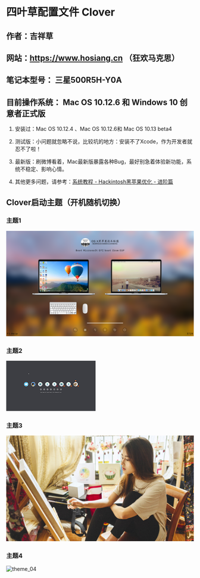 # 四叶草配置文件 Clover

## 作者：吉祥草

## 网站：https://www.hosiang.cn （狂欢马克思）

## 笔记本型号： 三星500R5H-Y0A

## 目前操作系统： Mac OS 10.12.6 和 Windows 10 创意者正式版

1. 安装过：Mac OS 10.12.4 、Mac OS 10.12.6和 Mac OS 10.13 beta4

2. 测试版：小问题就忽略不说，比较坑的地方：安装不了Xcode，作为开发者就忍不了啦！

3. 最新版：刷微博看着，Mac最新版暴露各种Bug，最好别急着体验新功能，系统不稳定、影响心情。

4. 其他更多问题，请参考：[系统教程 - Hackintosh黑苹果优化 - 进阶篇](https://blog.hosiang.cn/1fc3b22d/)

## Clover启动主题（开机随机切换）

### 主题1

![theme_01](https://raw.githubusercontent.com/Hosiang1026/Clover/master/EFI/CLOVER/themes/theme_01/screenshot1.png  "Clover启动主题一")

### 主题2

![theme_02](https://raw.githubusercontent.com/Hosiang1026/Clover/master/EFI/CLOVER/themes/theme_02/screenshot.png  "Clover启动主题二")

### 主题3

![theme_03](https://raw.githubusercontent.com/Hosiang1026/Clover/master/EFI/CLOVER/themes/theme_03/008.png  "Clover启动主题三")

### 主题4

![theme_04](https://raw.githubusercontent.com/Hosiang1026/Clover/master/EFI/CLOVER/themes/theme_04/screenshot.png  "Clover启动主题四")

